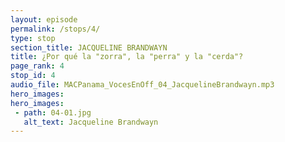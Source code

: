 ```yaml
---
layout: episode
permalink: /stops/4/
type: stop
section_title: JACQUELINE BRANDWAYN
title: ¿Por qué la "zorra", la "perra" y la "cerda"?
page_rank: 4
stop_id: 4
audio_file: MACPanama_VocesEnOff_04_JacquelineBrandwayn.mp3
hero_images:
hero_images:
 - path: 04-01.jpg
   alt_text: Jacqueline Brandwayn
---
```

